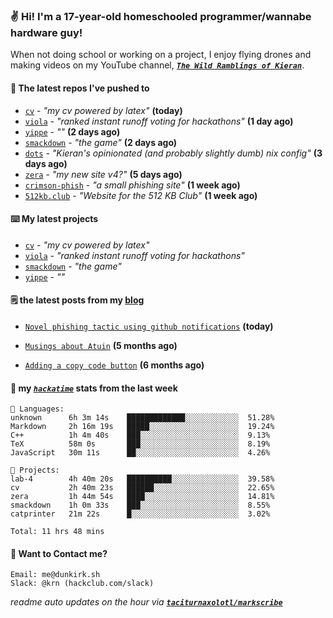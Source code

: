 ### ✌️ Hi! I'm a 17-year-old homeschooled programmer/wannabe hardware guy!

When not doing school or working on a project, I enjoy flying drones and making videos on my YouTube channel, [**_`The Wild Ramblings of Kieran`_**](https://youtube.com/@kieran.rambles).

#### 👷 The latest repos I've pushed to

- [`cv`](https://github.com/taciturnaxolotl/cv) - _"my cv powered by latex"_ **(today)**
- [`viola`](https://github.com/taciturnaxolotl/viola) - _"ranked instant runoff voting for hackathons"_ **(1 day ago)**
- [`yippe`](https://github.com/taciturnaxolotl/yippe) - _""_ **(2 days ago)**
- [`smackdown`](https://github.com/taciturnaxolotl/smackdown) - _"the game"_ **(2 days ago)**
- [`dots`](https://github.com/taciturnaxolotl/dots) - _"Kieran's opinionated (and probably slightly dumb) nix config"_ **(3 days ago)**
- [`zera`](https://github.com/taciturnaxolotl/zera) - _"my new site v4?"_ **(5 days ago)**
- [`crimson-phish`](https://github.com/taciturnaxolotl/crimson-phish) - _"a small phishing site"_ **(1 week ago)**
- [`512kb.club`](https://github.com/kevquirk/512kb.club) - _"Website for the 512 KB Club"_ **(1 week ago)**

#### ⌨️ My latest projects

- [`cv`](https://github.com/taciturnaxolotl/cv) - _"my cv powered by latex"_
- [`viola`](https://github.com/taciturnaxolotl/viola) - _"ranked instant runoff voting for hackathons"_
- [`smackdown`](https://github.com/taciturnaxolotl/smackdown) - _"the game"_
- [`yippe`](https://github.com/taciturnaxolotl/yippe) - _""_

#### 🗒️ the latest posts from my [blog](https://dunkirk.sh)

- [`Novel phishing tactic using github notifications`](https://dunkirk.sh/blog/github-phishing/) **(today)**

- [`Musings about Atuin`](https://dunkirk.sh/blog/atuin/) **(5 months ago)**

- [`Adding a copy code button`](https://dunkirk.sh/blog/adding-a-copy-button/) **(6 months ago)**



#### 📡 my [_`hackatime`_](https://waka.hackclub.com) stats from the last week

```text
💾 Languages:
unknown      6h 3m 14s    █████████████░░░░░░░░░░░░  51.28%
Markdown     2h 16m 19s   █████░░░░░░░░░░░░░░░░░░░░  19.24%
C++          1h 4m 40s    ███░░░░░░░░░░░░░░░░░░░░░░  9.13%
TeX          58m 0s       ███░░░░░░░░░░░░░░░░░░░░░░  8.19%
JavaScript   30m 11s      ██░░░░░░░░░░░░░░░░░░░░░░░  4.26%

💼 Projects:
lab-4        4h 40m 20s   ██████████░░░░░░░░░░░░░░░  39.58%
cv           2h 40m 23s   ██████░░░░░░░░░░░░░░░░░░░  22.65%
zera         1h 44m 54s   ████░░░░░░░░░░░░░░░░░░░░░  14.81%
smackdown    1h 0m 33s    ███░░░░░░░░░░░░░░░░░░░░░░  8.55%
catprinter   21m 22s      █░░░░░░░░░░░░░░░░░░░░░░░░  3.02%

Total: 11 hrs 48 mins
```

#### 📮 Want to Contact me?

```text
Email: me@dunkirk.sh
Slack: @krn (hackclub.com/slack)
```

_readme auto updates on the hour via [**`taciturnaxolotl/markscribe`**](https://github.com/taciturnaxolotl/markscribe)_
